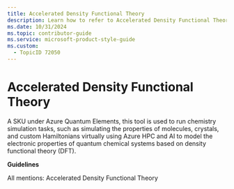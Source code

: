 ```yaml
---
title: Accelerated Density Functional Theory
description: Learn how to refer to Accelerated Density Functional Theory in your content.
ms.date: 10/31/2024
ms.topic: contributor-guide
ms.service: microsoft-product-style-guide
ms.custom:
  - TopicID 72050
---
```



# Accelerated Density Functional Theory

A SKU under Azure Quantum Elements, this tool is used to run chemistry simulation tasks, such as simulating the properties of molecules, crystals, and custom Hamiltonians virtually using Azure HPC and AI to model the electronic properties of quantum chemical systems based on density functional theory (DFT).

**Guidelines**

All mentions: Accelerated Density Functional Theory

